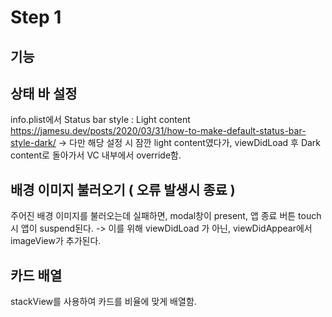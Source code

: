 # Step 1
## 기능

## 상태 바 설정
info.plist에서 Status bar style  : Light content
https://jamesu.dev/posts/2020/03/31/how-to-make-default-status-bar-style-dark/
-> 다만 해당 설정 시 잠깐 light content였다가, viewDidLoad 후 Dark content로 돌아가서 VC 내부에서 override함.

## 배경 이미지 불러오기 ( 오류 발생시 종료 )
주어진 배경 이미지를 불러오는데 실패하면, modal창이 present, 앱 종료 버튼 touch시 앱이 suspend된다. -> 이를 위해 viewDidLoad 가 아닌, viewDidAppear에서 imageView가 추가된다. 

## 카드 배열
stackView를 사용하여 카드를 비율에 맞게 배열함.
